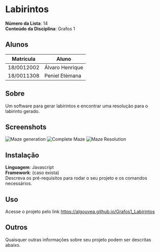 # Labirintos

**Número da Lista**: 14<br>
**Conteúdo da Disciplina**: Grafos 1<br>

## Alunos
|Matrícula | Aluno |
| -- | -- |
| 18/0012002  |  Álvaro Henrique|
| 18/0011308  |  Peniel Etèmana |

## Sobre 
 Um software para gerar labirintos e encontrar uma resolução para o labirinto gerado.

## Screenshots
![Maze generation](/img/Print1.jpeg)
![Complete Maze](/img/Print1.jpeg)
![Maze Resolution](/img/Print1.jpeg)

## Instalação 
**Linguagem**: Javascript<br>
**Framework**: (caso exista)<br>
Descreva os pré-requisitos para rodar o seu projeto e os comandos necessários.

## Uso 
Acesse o projeto pelo link https://algouvea.github.io/Grafos1_Labirintos

## Outros 
Quaisquer outras informações sobre seu projeto podem ser descritas abaixo.




